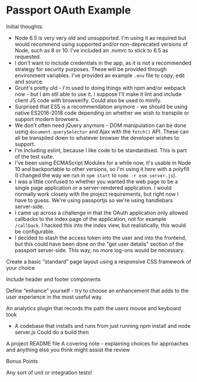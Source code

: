 # Passport OAuth Example

Initial thoughts:
- Node 6.5 is very very old and unsupported. I'm using it as required but would recommend using supported and/or non-deprecated versions of Node, such as 8 or 10. I've included an .nvmrc to stick to 6.5 as requested.
- I don't want to include credentials in the app, as it is not a recommended strategy for security purposes. These will be provided through environment variables. I've provided an example `.env` file to copy, edit and source.
- Grunt's pretty old - I'm used to doing things with npm and/or webpack now - but I am stil able to use it. I suppose I'll make it lint and include client JS code with browserify. Could also be used to minify.
- Surprised that ES5 is a recommendation anymore - we should be using native ES2016-2018 code depending on whether we wish to transpile or support modern browsers.
- We don't often need jQuery anymore - DOM manipulation can be done using `document.querySelector` and Ajax with the `fetch()` API. These can all be transpiled down to whatever browser the developer wishes to support.
- I'm including eslint, because I like code to be standardised. This is part of the test suite.
- I've been using ECMAScript Modules for a while now, it's usable in Node 10 and backportable to other versions, so I'm using it here with a polyfill (I changed the way we run in `npm start` to `node -r esm server.js`).
- I was a little confused to whether you wanted the web page to be a single page application or a server-rendered application. I would normally work closely with the project requirements, but right now I have to guess. We're using passportjs so we're using handlebars server-side.
- I came up across a challenge in that the OAuth application only allowed callbacks to the index page of the application, not for example `/callback`. I hacked this into the index view, but realistically, this would be configurable.
- I decided to stash the access token into the user and into the frontend, but this could have been done on the "get user details" section of the passport server-side. This way, no more log-ons would be necessary.




Create a basic “standard” page layout using a responsive CSS framework of your choice

Include header and footer components

Define “enhance” yourself - try to choose an enhancement that adds to the user experience in the most useful way.

An analytics plugin that records the path the users mouse and keyboard took

- A codebase that installs and runs from just running npm install and node server.js
Could do a build then

A project README file
A covering note - explaining choices for approaches and anything else you think might assist the review

Bonus Points

Any sort of unit or integration tests!


